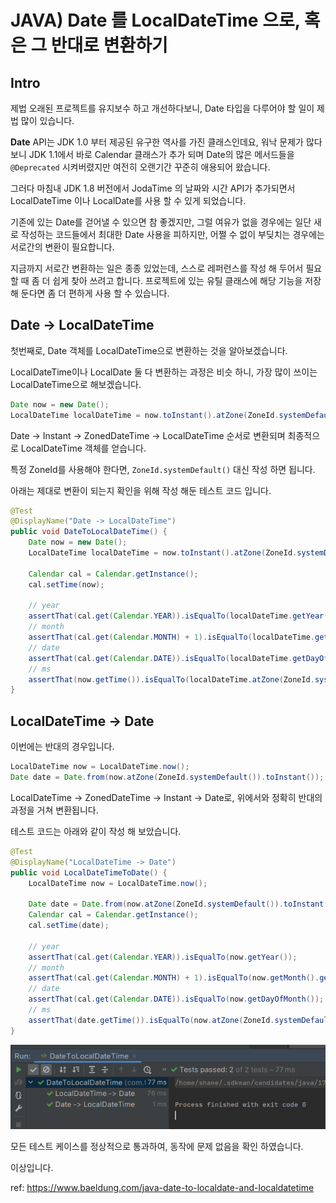 # JAVA) Date 를 LocalDateTime 으로, 혹은 그 반대로 변환하기

## Intro

제법 오래된 프로젝트를 유지보수 하고 개선하다보니, Date 타입을 다루어야 할 일이 제법 많이 있습니다.

**Date** API는 JDK 1.0 부터 제공된 유구한 역사를 가진 클래스인데요, 워낙 문제가 많다보니 JDK 1.1에서 바로 Calendar 클래스가 추가 되며 Date의 많은 메서드들을 `@Deprecated` 시켜버렸지만 여전히 오랜기간 꾸준히 애용되어 왔습니다.

그러다 마침내 JDK 1.8 버전에서 JodaTime 의 날짜와 시간 API가 추가되면서 LocalDateTime 이나 LocalDate를 사용 할 수 있게 되었습니다.

기존에 있는 Date를 걷어낼 수 있으면 참 좋겠지만, 그럴 여유가 없을 경우에는 일단 새로 작성하는 코드들에서 최대한 Date 사용을 피하지만, 어쩔 수 없이 부딪치는 경우에는 서로간의 변환이 필요합니다.

지금까지 서로간 변환하는 일은 종종 있었는데, 스스로 레퍼런스를 작성 해 두어서 필요할 때 좀 더 쉽게 찾아 쓰려고 합니다. 프로젝트에 있는 유틸 클래스에 해당 기능을 저장 해 둔다면 좀 더 편하게 사용 할 수 있습니다.

## Date -> LocalDateTime

첫번째로, Date 객체를 LocalDateTime으로 변환하는 것을 알아보겠습니다.

LocalDateTime이나 LocalDate 둘 다 변환하는 과정은 비슷 하니, 가장 많이 쓰이는 LocalDateTime으로 해보겠습니다.

```java
Date now = new Date();
LocalDateTime localDateTime = now.toInstant().atZone(ZoneId.systemDefault()).toLocalDateTime();
```

Date -> Instant -> ZonedDateTime -> LocalDateTime 순서로 변환되며 최종적으로 LocalDateTime 객체를 얻습니다.

특정 ZoneId를 사용해야 한다면, `ZoneId.systemDefault()` 대신 작성 하면 됩니다.

아래는 제대로 변환이 되는지 확인을 위해 작성 해둔 테스트 코드 입니다.

```java
@Test
@DisplayName("Date -> LocalDateTime")
public void DateToLocalDateTime() {
    Date now = new Date();
    LocalDateTime localDateTime = now.toInstant().atZone(ZoneId.systemDefault()).toLocalDateTime();

    Calendar cal = Calendar.getInstance();
    cal.setTime(now);

    // year
    assertThat(cal.get(Calendar.YEAR)).isEqualTo(localDateTime.getYear());
    // month
    assertThat(cal.get(Calendar.MONTH) + 1).isEqualTo(localDateTime.getMonth().getValue());
    // date
    assertThat(cal.get(Calendar.DATE)).isEqualTo(localDateTime.getDayOfMonth());
    // ms
    assertThat(now.getTime()).isEqualTo(localDateTime.atZone(ZoneId.systemDefault()).toInstant().toEpochMilli());
}
```

## LocalDateTime -> Date

이번에는 반대의 경우입니다.

```java
LocalDateTime now = LocalDateTime.now();
Date date = Date.from(now.atZone(ZoneId.systemDefault()).toInstant());
```

LocalDateTime -> ZonedDateTime -> Instant -> Date로, 위에서와 정확히 반대의 과정을 거쳐 변환됩니다.

테스트 코드는 아래와 같이 작성 해 보았습니다.

```java
@Test
@DisplayName("LocalDateTime -> Date")
public void LocalDateTimeToDate() {
    LocalDateTime now = LocalDateTime.now();

    Date date = Date.from(now.atZone(ZoneId.systemDefault()).toInstant());
    Calendar cal = Calendar.getInstance();
    cal.setTime(date);

    // year
    assertThat(cal.get(Calendar.YEAR)).isEqualTo(now.getYear());
    // month
    assertThat(cal.get(Calendar.MONTH) + 1).isEqualTo(now.getMonth().getValue());
    // date
    assertThat(cal.get(Calendar.DATE)).isEqualTo(now.getDayOfMonth());
    // ms
    assertThat(date.getTime()).isEqualTo(now.atZone(ZoneId.systemDefault()).toInstant().toEpochMilli());
}
```

![image-20220523144727992](https://raw.githubusercontent.com/Shane-Park/mdblog/main/backend/java/Date-LocalDateTime.assets/image-20220523144727992.png)

모든 테스트 케이스를 정상적으로 통과하여, 동작에 문제 없음을 확인 하였습니다.

이상입니다.

ref: https://www.baeldung.com/java-date-to-localdate-and-localdatetime